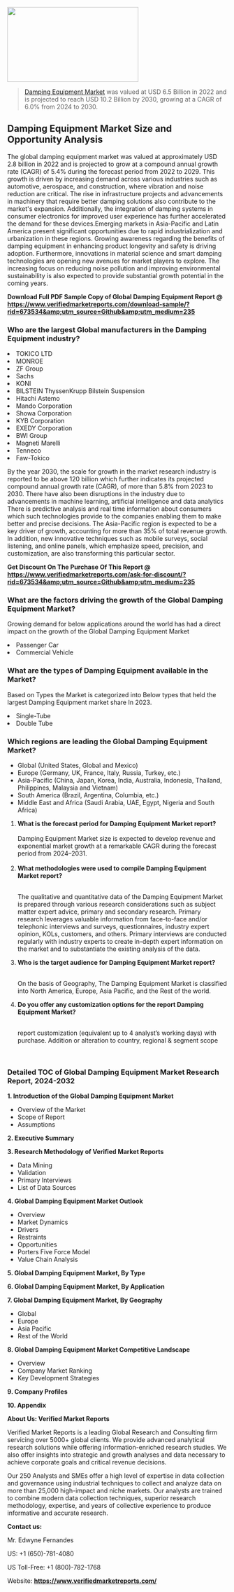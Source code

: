 <img src="https://ffe5etoiles.com/wp-content/uploads/2024/12/MST1-300x171.png" alt="" width="300" height="171" class="alignnone size-medium wp-image-20088" /><blockquote><p><p><a href="https://www.verifiedmarketreports.com/download-sample/?rid=673534&utm_source=Github&utm_medium=235" target="_blank">Damping Equipment Market</a> was valued at USD 6.5 Billion in 2022 and is projected to reach USD 10.2 Billion by 2030, growing at a CAGR of 6.0% from 2024 to 2030.</p></blockquote><p><h2>Damping Equipment Market Size and Opportunity Analysis</h2>The global damping equipment market was valued at approximately USD 2.8 billion in 2022 and is projected to grow at a compound annual growth rate (CAGR) of 5.4% during the forecast period from 2022 to 2029. This growth is driven by increasing demand across various industries such as automotive, aerospace, and construction, where vibration and noise reduction are critical. The rise in infrastructure projects and advancements in machinery that require better damping solutions also contribute to the market's expansion. Additionally, the integration of damping systems in consumer electronics for improved user experience has further accelerated the demand for these devices.Emerging markets in Asia-Pacific and Latin America present significant opportunities due to rapid industrialization and urbanization in these regions. Growing awareness regarding the benefits of damping equipment in enhancing product longevity and safety is driving adoption. Furthermore, innovations in material science and smart damping technologies are opening new avenues for market players to explore. The increasing focus on reducing noise pollution and improving environmental sustainability is also expected to provide substantial growth potential in the coming years.</p><p class=""><strong>Download Full PDF Sample Copy of Global Damping Equipment Report @ <a href="https://www.verifiedmarketreports.com/download-sample/?rid=673534&amp;utm_source=Github&amp;utm_medium=235" target="_blank">https://www.verifiedmarketreports.com/download-sample/?rid=673534&amp;utm_source=Github&amp;utm_medium=235</a></strong></p><h3 id="" class="">Who are the largest Global manufacturers in the Damping Equipment industry?</h3><p><li>TOKICO LTD</li><li> MONROE</li><li> ZF Group</li><li> Sachs</li><li> KONI</li><li> BILSTEIN ThyssenKrupp Bilstein Suspension</li><li> Hitachi Astemo</li><li> Mando Corporation</li><li> Showa Corporation</li><li> KYB Corporation</li><li> EXEDY Corporation</li><li> BWI Group</li><li> Magneti Marelli</li><li> Tenneco</li><li> Faw-Tokico</li></p><div class=""><div class="" dir="" data-message-author-role="" data-message-id="" data-message-model-slug=""><div class=""><div class=""><div class=""><div class="" dir="" data-message-author-role="" data-message-id="" data-message-model-slug=""><div class=""><div class=""><p>By the year 2030, the scale for growth in the market research industry is reported to be above 120 billion which further indicates its projected compound annual growth rate (CAGR), of more than 5.8% from 2023 to 2030. There have also been disruptions in the industry due to advancements in machine learning, artificial intelligence and data analytics There is predictive analysis and real time information about consumers which such technologies provide to the companies enabling them to make better and precise decisions. The Asia-Pacific region is expected to be a key driver of growth, accounting for more than 35% of total revenue growth. In addition, new innovative techniques such as mobile surveys, social listening, and online panels, which emphasize speed, precision, and customization, are also transforming this particular sector.</p><p><strong>Get Discount On The Purchase Of This Report @&nbsp; <a href="https://www.verifiedmarketreports.com/ask-for-discount/?rid=673534&amp;utm_source=Github&amp;utm_medium=235" target="_blank">https://www.verifiedmarketreports.com/ask-for-discount/?rid=673534&amp;utm_source=Github&amp;utm_medium=235</a></strong></p></div></div></div></div></div></div></div></div><h3 id="" class="">What are the factors driving the growth of the Global Damping Equipment Market?</h3><p id="" class="">Growing demand for below applications around the world has had a direct impact on the growth of the Global Damping Equipment Market</p><p id="" class=""><li>Passenger Car</li><li> Commercial Vehicle</li></p><h3 id="" class="">What are the types of Damping Equipment available in the Market?</h3><p id="" class="">Based on Types the Market is categorized into Below types that held the largest Damping Equipment market share In 2023.</p><p id="" class=""><li>Single-Tube</li><li> Double Tube</li></p><h3 id="" class="">Which regions are leading the Global Damping Equipment Market?</h3><ul><li>Global (United States, Global and Mexico)</li><li>Europe (Germany, UK, France, Italy, Russia, Turkey, etc.)</li><li>Asia-Pacific (China, Japan, Korea, India, Australia, Indonesia, Thailand, Philippines, Malaysia and Vietnam)</li><li>South America (Brazil, Argentina, Columbia, etc.)</li><li>Middle East and Africa (Saudi Arabia, UAE, Egypt, Nigeria and South Africa)</li></ul><p><ol><li><strong>What is the forecast period for Damping Equipment Market report?<br /></strong><br /><span data-sheets-root="1" data-sheets-value="{&quot;1&quot;:2,&quot;2&quot;:&quot;XXXX size is expected to develop revenue and exponential market growth at a remarkable CAGR during the forecast period from 2024&ndash;2030.&quot;}" data-sheets-userformat="{&quot;2&quot;:12674,&quot;4&quot;:{&quot;1&quot;:2,&quot;2&quot;:16776960},&quot;10&quot;:2,&quot;11&quot;:0,&quot;15&quot;:&quot;Arial&quot;,&quot;16&quot;:12}">Damping Equipment Market size is expected to develop revenue and exponential market growth at a remarkable CAGR during the forecast period from 2024&ndash;2031.</span><br /><br /></li><li><strong>What methodologies were used to compile Damping Equipment Market report?<br /><br /></strong><p>The qualitative and quantitative data of the&nbsp;Damping Equipment Market is prepared through various research considerations such as subject matter expert advice, primary and secondary research. Primary research leverages valuable information from face-to-face and/or telephonic interviews and surveys, questionnaires, industry expert opinion, KOLs, customers, and others. Primary interviews are conducted regularly with industry experts to create in-depth expert information on the market and to substantiate the existing analysis of the data.&nbsp;</p></li><li><strong>Who is the target audience for Damping Equipment Market report?<br /><br /></strong><p>On the basis of Geography, The&nbsp;Damping Equipment Market is classified into North America, Europe, Asia Pacific, and the Rest of the world.</p></li><li><strong>Do you offer any customization options for the report Damping Equipment Market?<br /><br /></strong><p>report customization (equivalent up to 4 analyst&rsquo;s working days) with purchase. Addition or alteration to country, regional &amp; segment scope</p><p>&nbsp;</p></li></ol></p><h3 id="" class="">Detailed TOC of Global Damping Equipment Market Research Report, 2024-2032</h3><p id="" class=""><strong>1. Introduction of the Global Damping Equipment Market</strong></p><ul><li>Overview of the Market</li><li>Scope of Report</li><li>Assumptions</li></ul><p id="" class=""><strong>2. Executive Summary</strong></p><p id="" class=""><strong>3. Research Methodology of&nbsp;Verified Market Reports</strong></p><ul><li>Data Mining</li><li>Validation</li><li>Primary Interviews</li><li>List of Data Sources</li></ul><p id="" class=""><strong>4. Global Damping Equipment Market Outlook</strong></p><ul><li>Overview</li><li>Market Dynamics</li><li>Drivers</li><li>Restraints</li><li>Opportunities</li><li>Porters Five Force Model</li><li>Value Chain Analysis</li></ul><p id="" class=""><strong>5. Global Damping Equipment Market, By&nbsp;Type</strong></p><p id="" class=""><strong>6. Global Damping Equipment Market, By Application</strong></p><p id="" class=""><strong>7. Global Damping Equipment Market, By Geography</strong></p><ul><li>Global</li><li>Europe</li><li>Asia Pacific</li><li>Rest of the World</li></ul><p id="" class=""><strong>8. Global Damping Equipment Market Competitive Landscape</strong></p><ul><li>Overview</li><li>Company Market Ranking</li><li>Key Development Strategies</li></ul><p id="" class=""><strong>9. Company Profiles</strong></p><p id="" class=""><strong>10. Appendix</strong></p><p id="" class=""><strong>About Us: Verified Market Reports</strong></p><p id="" class="">Verified Market Reports is a leading Global Research and Consulting firm servicing over 5000+ global clients. We provide advanced analytical research solutions while offering information-enriched research studies. We also offer insights into strategic and growth analyses and data necessary to achieve corporate goals and critical revenue decisions.</p><p id="" class="">Our 250 Analysts and SMEs offer a high level of expertise in data collection and governance using industrial techniques to collect and analyze data on more than 25,000 high-impact and niche markets. Our analysts are trained to combine modern data collection techniques, superior research methodology, expertise, and years of collective experience to produce informative and accurate research.</p><p id="" class=""><strong>Contact us:</strong></p><p id="" class="">Mr. Edwyne Fernandes</p><p id="" class="">US: +1 (650)-781-4080</p><p id="" class="">US Toll-Free: +1 (800)-782-1768</p><p id="" class="">Website: <a target="" data-test-app-aware-link=""><strong>https://www.verifiedmarketreports.com/</strong></a></p>
